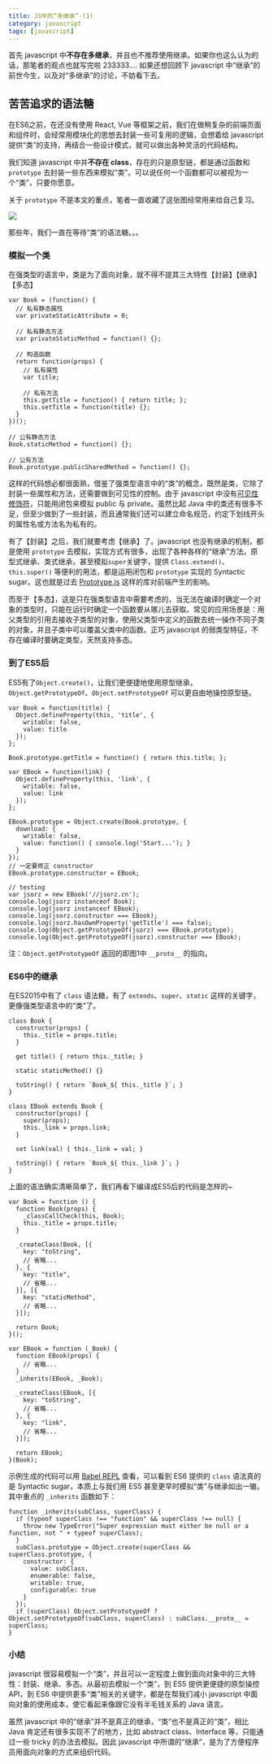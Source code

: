 ```yaml
---
title: JS中的“多继承”-(1)
category: javascript
tags: [javascript]
---
```


首先 javascript 中**不存在多继承**，并且也不推荐使用继承。如果你也这么认为的话，那笔者的观点也就写完啦 233333…. 如果还想回顾下 javascript 中“继承”的前世今生，以及对“多继承”的讨论，不妨看下去。

<!-- more -->

## 苦苦追求的语法糖

在ES6之前，在还没有使用 React, Vue 等框架之前，我们在做稍复杂的前端页面和组件时，会经常用模块化的思想去封装一些可复用的逻辑，会想着给 javascript 提供“类”的支持，再结合一些设计模式，就可以做出各种灵活的代码结构。

我们知道 javascript 中并**不存在 class**，存在的只是原型链，都是通过函数和 `prototype` 去封装一些东西来模拟“类”。可以说任何一个函数都可以被视为一个“类”，只要你愿意。

关于 `prototype` 不是本文的重点，笔者一直收藏了这张图经常用来给自己复习。

<img src="/images/captures/20170122_proto.jpg">

那些年，我们一直在等待“类”的语法糖。。。

### 模拟一个类

在强类型的语言中，类是为了面向对象，就不得不提其三大特性【封装】【继承】【多态】

```
var Book = (function() {
  // 私有静态属性
  var privateStaticAttribute = 0;

  // 私有静态方法
  var privateStaticMethod = function() {};

  // 构造函数
  return function(props) {
    // 私有属性
    var title;

    // 私有方法
    this.getTitle = function() { return title; };
    this.setTitle = function(title) {};
  }
})();

// 公有静态方法
Book.staticMethod = function() {};

// 公有方法
Book.prototype.publicSharedMethod = function() {};
```

这样的代码想必都很面熟，借鉴了强类型语言中的“类”的概念，既然是类，它除了封装一些属性和方法，还需要做到可见性的控制。由于 javascript 中没有[可见性修饰符](#)，只能用闭包来模拟 public 与 private。虽然比起 Java 中的类还有很多不足，但至少做到了一些封装，而且通常我们还可以建立命名规范，约定下划线开头的属性名或方法名为私有的。



有了【封装】之后，我们就要考虑【继承】了。javascript 也没有继承的机制，都是使用 `prototype` 去模拟，实现方式有很多，出现了各种各样的“继承”方法。原型式继承、类式继承，甚至模拟`super`关键字，提供 `Class.extend()`、`this.super()` 等便利的用法，都是运用闭包和 `prototype` 实现的 Syntactic sugar。这也就是过去 [Prototype.js](http://prototypejs.org/learn/class-inheritance) 这样的库对前端产生的影响。



而至于【多态】，这是只在强类型语言中需要考虑的，当无法在编译时确定一个对象的类型时，只能在运行时确定一个函数要从哪儿去获取。常见的应用场景是：用父类型的引用去接收子类型的对象，使用父类型中定义的函数去统一操作不同子类的对象，并且子类中可以覆盖父类中的函数。正巧 javascript 的弱类型特征，不存在编译时要确定类型，天然支持多态。



### 到了ES5后

ES5有了`Object.create()`，让我们更便捷地使用原型继承，`Object.getPrototypeOf`、`Object.setPrototypeOf` 可以更自由地操控原型链。

```
var Book = function(title) {
  Object.defineProperty(this, 'title', {
    writable: false,
    value: title
  });
};

Book.prototype.getTitle = function() { return this.title; };

var EBook = function(link) {
  Object.defineProperty(this, 'link', {
    writable: false,
    value: link
  });
};

EBook.prototype = Object.create(Book.prototype, {
  download: {
    writable: false,
    value: function() { console.log('Start...'); }
  }
});
// 一定要修正 constructor
EBook.prototype.constructor = EBook;

// testing
var jsorz = new EBook('//jsorz.cn');
console.log(jsorz instanceof Book);
console.log(jsorz instanceof EBook);
console.log(jsorz.constructor === EBook);
console.log(jsorz.hasOwnProperty('getTitle') === false);
console.log(Object.getPrototypeOf(jsorz) === EBook.prototype);
console.log(Object.getPrototypeOf(jsorz).constructor === EBook);
```

注：`Object.getPrototypeOf` 返回的即图1中 `__proto__` 的指向。



### ES6中的继承

在ES2015中有了 `class` 语法糖，有了 `extends`、`super`、`static` 这样的关键字，更像强类型语言中的“类”了。

```
class Book {
  constructor(props) {
    this._title = props.title;
  }

  get title() { return this._title; }

  static staticMethod() {}

  toString() { return `Book_${ this._title }`; }
}

class EBook extends Book {
  constructor(props) {
    super(props);
    this._link = props.link;
  }

  set link(val) { this._link = val; }

  toString() { return `Book_${ this._link }`; }
}
```

上面的语法确实清晰简单了，我们再看下编译成ES5后的代码是怎样的~

```
var Book = function () {
  function Book(props) {
    _classCallCheck(this, Book);
    this._title = props.title;
  }

  _createClass(Book, [{
    key: "toString",
    // 省略...
  }, {
    key: "title",
    // 省略...
  }], [{
    key: "staticMethod",
    // 省略...
  }]);

  return Book;
}();

var EBook = function (_Book) {
  function EBook(props) {
    // 省略...
  }
  _inherits(EBook, _Book);

  _createClass(EBook, [{
    key: "toString",
    // 省略...
  }, {
    key: "link",
    // 省略...
  }]);

  return EBook;
}(Book);
```

示例生成的代码可以用 [Babel REPL](https://babeljs.io/repl/#?babili=false&browsers=&build=&builtIns=false&code_lz=MYGwhgzhAEBCD28DW0DeAoa1jwHYQBcAnAV2APiIAoAHI-GiASjUy2gIAsBLCAOgD6BbgRABTaAF5odBv2GixAbjYBfdGwDmYghxHiqLVNCI6SRXBx78h-5dHVtCYYcGjPXAWR2d4AE0M0RywKAGViblxNQONTAnNLAAMEZAEAEmMuXkEFcQdEpQd0R1BIGABRFJQxAA8CMVw_GCrWLBx8YjIKallGIzYsCBIaMR76PpV2K2yBEEiUaV7-OdwkSaKnHWgVpCoANzAQI2mbHaloA5BC4I54cKJI6OO4hOhkxCR0zOtBM9UCoqqIA&debug=false&forceAllTransforms=false&shippedProposals=false&circleciRepo=&evaluate=false&fileSize=false&lineWrap=true&presets=es2015%2Cstage-3&prettier=false&targets=&version=6.26.0&envVersion=) 查看，可以看到 ES6 提供的 `class` 语法真的是 Syntactic sugar，本质上与我们用 ES5 甚至更早时模拟“类”与继承如出一辙。其中重点的 `_inherits` 函数如下：

```
function _inherits(subClass, superClass) {
  if (typeof superClass !== "function" && superClass !== null) {
    throw new TypeError("Super expression must either be null or a function, not " + typeof superClass);
  }
  subClass.prototype = Object.create(superClass && superClass.prototype, {
    constructor: {
      value: subClass,
      enumerable: false,
      writable: true,
      configurable: true
    }
  });
  if (superClass) Object.setPrototypeOf ? Object.setPrototypeOf(subClass, superClass) : subClass.__proto__ = superClass;
}
```



### 小结

javascript 很容易模拟一个“类”，并且可以一定程度上做到面向对象中的三大特性：封装、继承、多态。从最初去模拟一个“类”，到 ES5 提供更便捷的原型操控API，到 ES6 中提供更多“类”相关的关键字，都是在帮我们减小 javascript 中面向对象的使用成本，使它看起来像跟它没有半毛钱关系的 Java 语言。

虽然 javascript 中的“继承”并不是真正的继承，“类”也不是真正的“类”，相比 Java 肯定还有很多实现不了的地方，比如 abstract class、Interface 等，只能通过一些 tricky 的办法去模拟。因此 javascript 中所谓的“继承”，是为了方便程序员用面向对象的方式来组织代码。


